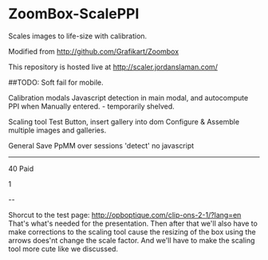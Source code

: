 # ZoomBox-ScalePPI
Scales images to life-size with calibration.

Modified from http://github.com/Grafikart/Zoombox

This repository is hosted live at http://scaler.jordanslaman.com/

##TODO:
Soft fail for mobile.

Calibration modals
	Javascript detection in main modal, and autocompute PPI when Manually entered. - temporarily shelved.

Scaling tool
	Test Button, insert gallery into dom
	Configure & Assemble multiple images and galleries. 

General
	Save PpMM over sessions
	'detect' no javascript

---

40 Paid

1

--

Shorcut to the test page:
http://opboptique.com/clip-ons-2-1/?lang=en
That's what's needed for the presentation. Then after that we'll also have to make corrections to the scaling tool cause the resizing of the box using the arrows does'nt change the scale factor. And we'll have to make the scaling tool more cute like we discussed.